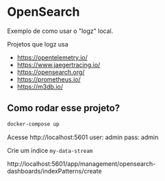 # OpenSearch

Exemplo de como usar o "logz" local.

Projetos que logz usa

- https://opentelemetry.io/
- https://www.jaegertracing.io/
- https://opensearch.org/
- https://prometheus.io/
- https://m3db.io/

## Como rodar esse projeto?

```bash
docker-compose up
```

Acesse http://localhost:5601
user: admin
pass: admin


Crie um indice `my-data-stream`

http://localhost:5601/app/management/opensearch-dashboards/indexPatterns/create
